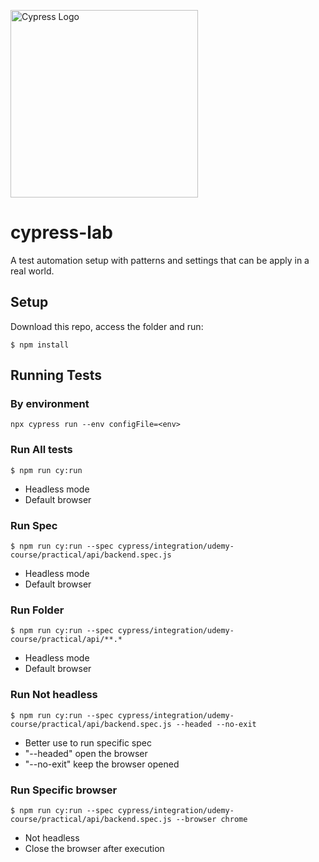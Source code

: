 <img 
  src="https://www.pngkit.com/png/full/411-4116389_cypress-io-logo7639-cypress-io-logo.png"
  alt="Cypress Logo"
  width="300"
  class="center"
/>

# cypress-lab

A test automation setup with patterns and settings that can be apply in a real world.

## Setup
Download this repo, access the folder and run:

`$ npm install`

<!-- TODO Adjust running commands -->
## Running Tests

### By environment
`npx cypress run --env configFile=<env>`

### Run All tests
`$ npm run cy:run`
* Headless mode
* Default browser

### Run Spec
`$ npm run cy:run --spec cypress/integration/udemy-course/practical/api/backend.spec.js`
* Headless mode
* Default browser

### Run Folder
`$ npm run cy:run --spec cypress/integration/udemy-course/practical/api/**.*`
* Headless mode
* Default browser

### Run Not headless
`$ npm run cy:run --spec cypress/integration/udemy-course/practical/api/backend.spec.js --headed --no-exit`
* Better use to run specific spec
* "--headed" open the browser
* "--no-exit" keep the browser opened

### Run Specific browser
`$ npm run cy:run --spec cypress/integration/udemy-course/practical/api/backend.spec.js --browser chrome`
* Not headless
* Close the browser after execution

<!-- Links list -->
